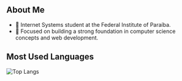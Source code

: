 ## About Me
- 📖 Internet Systems student at the Federal Institute of Paraíba.
- 🎯 Focused on building a strong foundation in computer science concepts and web development.

## Most Used Languages
![Top Langs](https://github-readme-stats.vercel.app/api/top-langs/?username=davialencar2&layout=compact&theme=dark)
